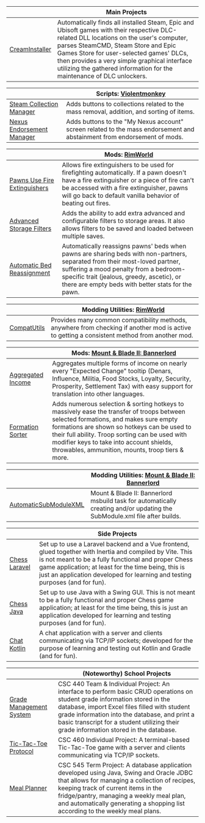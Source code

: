 || Main Projects |
|-|-|
| [CreamInstaller](https://github.com/pointfeev/CreamInstaller) | Automatically finds all installed Steam, Epic and Ubisoft games with their respective DLC-related DLL locations on the user's computer, parses SteamCMD, Steam Store and Epic Games Store for user-selected games' DLCs, then provides a very simple graphical interface utilizing the gathered information for the maintenance of DLC unlockers. |

|| Scripts: [Violentmonkey](https://violentmonkey.github.io) |
|-|-|
| [Steam Collection Manager](https://gist.github.com/pointfeev/31618a04ab2f754158ca7d950e1dd35c) | Adds buttons to collections related to the mass removal, addition, and sorting of items. |
| [Nexus Endorsement Manager](https://gist.github.com/pointfeev/aa70c3d600698df40141c3a79ad9bf59) | Adds buttons to the "My Nexus account" screen related to the mass endorsement and abstainment from endorsement of mods. |

|| Mods: [RimWorld](https://store.steampowered.com/app/294100) |
|-|-|
| [Pawns Use Fire Extinguishers](https://github.com/pointfeev/FireExtinguisher) | Allows fire extinguishers to be used for firefighting automatically. If a pawn doesn't have a fire extinguisher or a piece of fire can't be accessed with a fire extinguisher, pawns will go back to default vanilla behavior of beating out fires. |
| [Advanced Storage Filters](https://github.com/pointfeev/StorageFilters) | Adds the ability to add extra advanced and configurable filters to storage areas. It also allows filters to be saved and loaded between multiple saves. |
| [Automatic Bed Reassignment](https://github.com/pointfeev/BedAssign) | Automatically reassigns pawns' beds when pawns are sharing beds with non-partners, separated from their most-loved partner, suffering a mood penalty from a bedroom-specific trait (jealous, greedy, ascetic), or there are empty beds with better stats for the pawn. |

|| Modding Utilities: [RimWorld](https://store.steampowered.com/app/294100) |
|-|-|
| [CompatUtils](https://github.com/pointfeev/CompatUtils) | Provides many common compatibility methods, anywhere from checking if another mod is active to getting a consistent method from another mod. |

|| Mods: [Mount & Blade II: Bannerlord](https://store.steampowered.com/app/261550) |
|-|-|
| [Aggregated Income](https://github.com/pointfeev/SortedIncome) | Aggregates multiple forms of income on nearly every "Expected Change" tooltip (Denars, Influence, Militia, Food Stocks, Loyalty, Security, Prosperity, Settlement Tax) with easy support for translation into other languages. |
| [Formation Sorter](https://github.com/pointfeev/FormationSorter) | Adds numerous selection & sorting hotkeys to massively ease the transfer of troops between selected formations, and makes sure empty formations are shown so hotkeys can be used to their full ability. Troop sorting can be used with modifier keys to take into account shields, throwables, ammunition, mounts, troop tiers & more. |

|| Modding Utilities: [Mount & Blade II: Bannerlord](https://store.steampowered.com/app/261550) |
|-|-|
| [AutomaticSubModuleXML](https://github.com/pointfeev/AutomaticSubModuleXML) | Mount & Blade II: Bannerlord msbuild task for automatically creating and/or updating the SubModule.xml file after builds. |

|| Side Projects |
|-|-|
| [Chess Laravel](https://github.com/pointfeev/ChessLaravel) | Set up to use a Laravel backend and a Vue frontend, glued together with Inertia and compiled by Vite. This is not meant to be a fully functional and proper Chess game application; at least for the time being, this is just an application developed for learning and testing purposes (and for fun). |
| [Chess Java](https://github.com/pointfeev/ChessJava) | Set up to use Java with a Swing GUI. This is not meant to be a fully functional and proper Chess game application; at least for the time being, this is just an application developed for learning and testing purposes (and for fun). |
| [Chat Kotlin](https://github.com/pointfeev/ChatKotlin) | A chat application with a server and clients communicating via TCP/IP sockets; developed for the purpose of learning and testing out Kotlin and Gradle (and for fun). |

|| (Noteworthy) School Projects |
|-|-|
| [Grade Management System](https://github.com/pointfeev/GradeManagementSystem) | CSC 440 Team & Individual Project: An interface to perform basic CRUD operations on student grade information stored in the database, import Excel files filled with student grade information into the database, and print a basic transcript for a student utilizing their grade information stored in the database. |
| [Tic-Tac-Toe Protocol](https://github.com/pointfeev/TicTacToeProtocol) | CSC 460 Individual Project: A terminal-based Tic-Tac-Toe game with a server and clients communicating via TCP/IP sockets. |
| [Meal Planner](https://github.com/pointfeev/MealPlanner) | CSC 545 Term Project: A database application developed using Java, Swing and Oracle JDBC that allows for managing a collection of recipes, keeping track of current items in the fridge/pantry, managing a weekly meal plan, and automatically generating a shopping list according to the weekly meal plans. |
